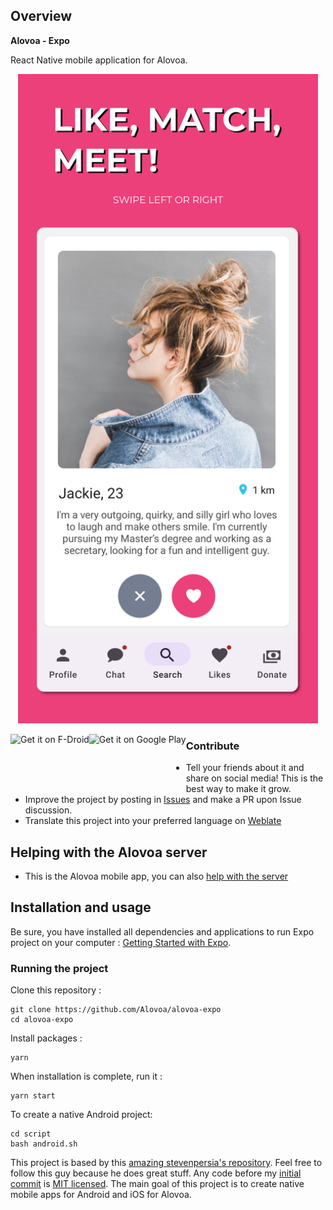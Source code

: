 ## Overview

**Alovoa - Expo**

React Native mobile application for Alovoa.

<p align="center">
<img src="https://raw.githubusercontent.com/Alovoa/alovoa-expo/master/fastlane/metadata/android/en-US/images/phoneScreenshots/p1.png" width="480">
</p>

[<img style="float:left" src="https://fdroid.gitlab.io/artwork/badge/get-it-on.png"
     alt="Get it on F-Droid"
     height="80">](https://f-droid.org/packages/com.alovoa.expo/)
[<img style="float:left" src="https://play.google.com/intl/en_us/badges/images/generic/en-play-badge.png" alt="Get it on Google Play" height="80">](https://play.google.com/store/apps/details?id=com.alovoa.expo)

### Contribute
- Tell your friends about it and share on social media! This is the best way to make it grow.
- Improve the project by posting in [Issues](https://github.com/Alovoa/alovoa-expo/issues) and make a PR upon Issue discussion.
- Translate this project into your preferred language on [Weblate](https://hosted.weblate.org/projects/alovoa-expo/alovoa-expo/)

## Helping with the Alovoa server
- This is the Alovoa mobile app, you can also [help with the server](https://github.com/Alovoa/alovoa)

## Installation and usage

Be sure, you have installed all dependencies and applications to run Expo project on your computer : [Getting Started with Expo](https://docs.expo.io/get-started/installation/).

### Running the project

Clone this repository :

```
git clone https://github.com/Alovoa/alovoa-expo
cd alovoa-expo
```

Install packages :

```
yarn
```

When installation is complete, run it :

```
yarn start
```

To create a native Android project:

```
cd script
bash android.sh
```


This project is based by this [amazing stevenpersia's repository](https://github.com/stevenpersia/tinder-expo). Feel free to follow this guy because he does great stuff. Any code before my [initial commit](https://github.com/Alovoa/alovoa-expo/commit/5b4acdfbd1f54b46d65ffffb1c8e98fb0eff246a) is [MIT licensed](https://github.com/Alovoa/alovoa-expo/blob/master/LICENSE_old). The main goal of this project is to create native mobile apps for Android and iOS for Alovoa.
